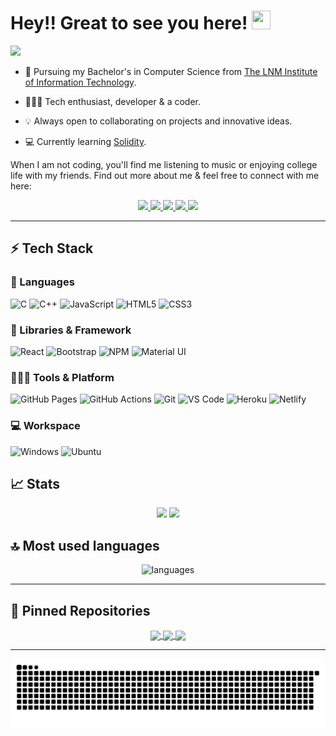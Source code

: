 # Hey!! Great to see you here! <img src="/src/wave.gif" width="30px" height="30px">

<a href="https://ayushmathpal.github.io/"><img src="/src/profile_banner.gif"></a>

* 📖 Pursuing my Bachelor's in Computer Science from [The LNM Institute of Information Technology](https://www.lnmiit.ac.in/). 

* 🧑🏻‍💻 Tech enthusiast, developer & a coder. 

* 💡 Always open to collaborating on projects and innovative ideas. 

* 💻 Currently learning [Solidity](https://docs.soliditylang.org/en/v0.8.17/).


When I am not coding, you'll find me listening to music or enjoying college life with my friends. Find out more about me & feel free to connect with me here:

<p align="center">
	<a href="https://www.linkedin.com/in/ayush-mathpal/">
		<img src="https://img.shields.io/badge/LinkedIn-0077B5?style=for-the-badge&logo=linkedin&logoColor=white" />
	</a>
	<a href="https://twitter.com/mathpalayush">
		<img src="https://img.shields.io/badge/Twitter-1DA1F2?style=for-the-badge&logo=twitter&logoColor=white" />
	</a>
	<a href="https://dev.to/ayushmathpal01">
		<img src="https://img.shields.io/badge/dev.to-0A0A0A?style=for-the-badge&logo=devdotto&logoColor=white" />
	</a>
        <a href="https://ayushmathpal.github.io/">
		<img src="https://img.shields.io/badge/portfolio-1AA260?style=for-the-badge&logo=About.me&logoColor=white" />
	</a>
        <a href="mailto:ayushmathpal01@gmail.com">
		<img src="https://img.shields.io/badge/Gmail-D14836?style=for-the-badge&logo=gmail&logoColor=white" />
	</a>
</p>

---

## ⚡ Tech Stack

### 🚀 Languages

![C](https://img.shields.io/badge/C-00599C?style=for-the-badge&logo=c&logoColor=white)
![C++](https://img.shields.io/badge/C%2B%2B-00599C?style=for-the-badge&logo=c%2B%2B&logoColor=white)
![JavaScript](https://img.shields.io/badge/JavaScript-323330?style=for-the-badge&logo=javascript&logoColor=F7DF1E)
![HTML5](https://img.shields.io/badge/HTML5-E34F26?style=for-the-badge&logo=html5&logoColor=white)
![CSS3](https://img.shields.io/badge/CSS3-1572B6?style=for-the-badge&logo=css3&logoColor=white)

### 🧩 Libraries & Framework

![React](https://img.shields.io/badge/React-20232A?style=for-the-badge&logo=react&logoColor=61DAFB)
![Bootstrap](https://img.shields.io/badge/Bootstrap-563D7C?style=for-the-badge&logo=bootstrap&logoColor=white)
![NPM](https://img.shields.io/badge/npm-CB3837?style=for-the-badge&logo=npm&logoColor=white)
![Material UI](https://img.shields.io/badge/Material--UI-0081CB?style=for-the-badge&logo=material-ui&logoColor=white)

### 🧑🏻‍💻 Tools & Platform

![GitHub Pages](https://img.shields.io/badge/GitHub_Pages-100000?style=for-the-badge&logo=github&logoColor=white)
![GitHub Actions](https://img.shields.io/badge/GitHub_Actions-2088FF?style=for-the-badge&logo=github-actions&logoColor=white)
![Git](https://img.shields.io/badge/Git-F05032?style=for-the-badge&logo=git&logoColor=white)
![VS Code](https://img.shields.io/badge/Visual_Studio_Code-0078D4?style=for-the-badge&logo=visual%20studio%20code&logoColor=white)
![Heroku](https://img.shields.io/badge/Heroku-430098?style=for-the-badge&logo=heroku&logoColor=white)
![Netlify](https://img.shields.io/badge/Netlify-00C7B7?style=for-the-badge&logo=netlify&logoColor=white)

### 💻 Workspace

![Windows](https://img.shields.io/badge/Windows-0078D6?style=for-the-badge&logo=windows&logoColor=white)
![Ubuntu](https://img.shields.io/badge/Ubuntu-E95420?style=for-the-badge&logo=ubuntu&logoColor=white)

## 📈 Stats

<p align="center">
  <img width="48%" src="https://github-readme-stats.vercel.app/api?username=AyushMathpal&show_icons=true&hide_border=true&theme=radical" />
  <img width="48%" src="https://github-readme-streak-stats.herokuapp.com/?user=AyushMathpal&hide_border=true&theme=radical" />
</p>


## 🔝 Most used languages

<p align="center">
  <img alt="languages" src="https://github-readme-stats.vercel.app/api/top-langs/?username=AyushMathpal&layout=compact&hide_border=true&theme=radical" />
</p>

---

## 📕 Pinned Repositories

<p align="center">
<a href="https://github.com/AyushMathpal/AyushMathpal.github.io">
  <img align="center" src="https://github-readme-stats.vercel.app/api/pin/?username=AyushMathpal&repo=AyushMathpal.github.io&hide_border=true&theme=radical" />
</a>

<a href="https://github.com/AyushMathpal/Crypto-chroma">
  <img align="center" src="https://github-readme-stats.vercel.app/api/pin/?username=AyushMathpal&repo=Crypto-chroma&hide_border=true&theme=radical" />
</a>

<a href="https://github.com/AyushMathpal/Code-journal">
  <img align="center" src="https://github-readme-stats.vercel.app/api/pin/?username=AyushMathpal&repo=Code-journal&hide_border=true&theme=radical" />
</a>

</p>

<!--![Ayush's GitHub activity graph](https://activity-graph.herokuapp.com/graph?username=AyushMathpal&hide_border=true&theme=redical)-->

---

<p align="center">
   <img src="https://github.com/Asmit2952/Asmit2952/blob/output/github-contribution-grid-snake.svg" alt="snake">
</p>
